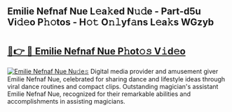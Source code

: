 ## Emilie Nefnaf Nue L𝚎a𝚔ed N𝚞𝚍e - Part-d5u Vi𝚍𝚎o P𝚑𝚘tos - H𝚘𝚝 O𝚗𝚕yf𝚊ns L𝚎a𝚔s WGzyb

# <h2><a href="http://kfedta3.oniu.top/?m=Emilie+Nefnaf+Nue">🔗👉 🔴 Emilie Nefnaf Nue P𝚑ot𝚘𝚜 V𝚒d𝚎o</a></h2>

[![Emilie Nefnaf Nue Nu𝚍e𝚜](https://i.imgur.com/0qMVB7G.gif)](http://kfedta3.oniu.top/?m=Emilie+Nefnaf+Nue)
Digital media provider and amusement giver Emilie Nefnaf Nue, celebrated for sharing dance and lifestyle ideas through viral dance routines and compact clips. Outstanding magician's assistant Emilie Nefnaf Nue, recognized for their remarkable abilities and accomplishments in assisting magicians.  
